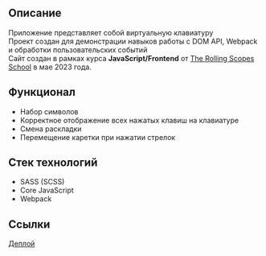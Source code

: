 ## Описание
  Приложение представляет собой виртуальную клавиатуру<br>
  Проект создан для демонстрации навыков работы с DOM API, Webpack и обработки пользовательских событий<br>
  Сайт создан в рамках курса **JavaScript/Frontend** от [The Rolling Scopes School](rs.school) в мае 2023 года.

## Функционал
  - Набор символов
  - Корректное отображение всех нажатых клавиш на клавиатуре
  - Смена раскладки
  - Перемещение каретки при нажатии стрелок

## Стек технологий
  - SASS (SCSS)
  - Core JavaScript
  - Webpack

## Ссылки
  [Деплой](https://quaqvagit.github.io/virtual-keyboard/)
